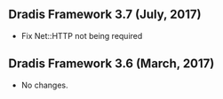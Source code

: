 ## Dradis Framework 3.7 (July, 2017) ##

*   Fix Net::HTTP not being required


## Dradis Framework 3.6 (March, 2017) ##

*   No changes.
